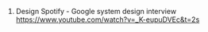 1. Design Spotify - Google system design interview
    https://www.youtube.com/watch?v=_K-eupuDVEc&t=2s